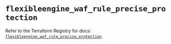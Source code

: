 # `flexibleengine_waf_rule_precise_protection`

Refer to the Terraform Registry for docs: [`flexibleengine_waf_rule_precise_protection`](https://registry.terraform.io/providers/flexibleenginecloud/flexibleengine/1.46.0/docs/resources/waf_rule_precise_protection).
